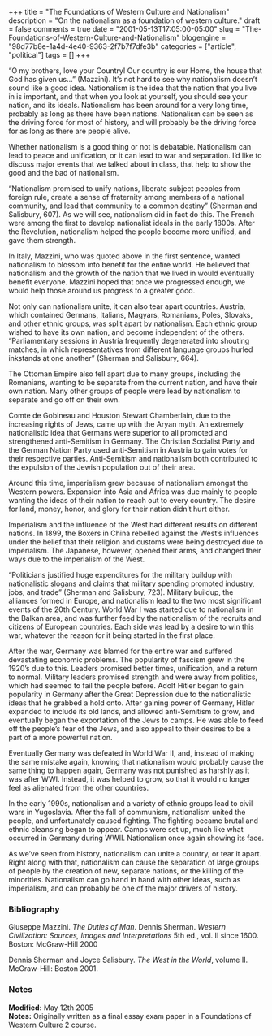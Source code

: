 +++
title = "The Foundations of Western Culture and Nationalism"
description = "On the nationalism as a foundation of western culture."
draft = false
comments = true
date = "2001-05-13T17:05:00-05:00"
slug = "The-Foundations-of-Western-Culture-and-Nationalism"
blogengine = "98d77b8e-1a4d-4e40-9363-2f7b7f7dfe3b"
categories = ["article", "political"]
tags = []
+++

<p>
&ldquo;O my brothers, love your Country! Our country is our Home, the house that God has given us&hellip;&rdquo; (Mazzini). It&rsquo;s not hard to see why nationalism doesn&rsquo;t sound like a good idea. Nationalism is the idea that the nation that you live in is important, and that when you look at yourself, you should see your nation, and its ideals. Nationalism has been around for a very long time, probably as long as there have been nations. Nationalism can be seen as the driving force for most of history, and will probably be the driving force for as long as there are people alive.
</p>
<p>
Whether nationalism is a good thing or not is debatable. Nationalism can lead to peace and unification, or it can lead to war and separation. I&rsquo;d like to discuss major events that we talked about in class, that help to show the good and the bad of nationalism.
</p>
<p>
&ldquo;Nationalism promised to unify nations, liberate subject peoples from foreign rule, create a sense of fraternity among members of a national community, and lead that community to a common destiny&rdquo; (Sherman and Salisbury, 607). As we will see, nationalism did in fact do this. The French were among the first to develop nationalist ideals in the early 1800s. After the Revolution, nationalism helped the people become more unified, and gave them strength.
</p>
<p>
In Italy, Mazzini, who was quoted above in the first sentence, wanted nationalism to blossom into benefit for the entire world. He believed that nationalism and the growth of the nation that we lived in would eventually benefit everyone. Mazzini hoped that once we progressed enough, we would help those around us progress to a greater good.
</p>
<p>
Not only can nationalism unite, it can also tear apart countries. Austria, which contained Germans, Italians, Magyars, Romanians, Poles, Slovaks, and other ethnic groups, was split apart by nationalism. Each ethnic group wished to have its own nation, and become independent of the others. &ldquo;Parliamentary sessions in Austria frequently degenerated into shouting matches, in which representatives from different language groups hurled inkstands at one another&rdquo; (Sherman and Salisbury, 664).
</p>
<p>
The Ottoman Empire also fell apart due to many groups, including the Romanians, wanting to be separate from the current nation, and have their own nation. Many other groups of people were lead by nationalism to separate and go off on their own.
</p>
<p>
Comte de Gobineau and Houston Stewart Chamberlain, due to the increasing rights of Jews, came up with the Aryan myth. An extremely nationalistic idea that Germans were superior to all promoted and strengthened anti-Semitism in Germany. The Christian Socialist Party and the German Nation Party used anti-Semitism in Austria to gain votes for their respective parties. Anti-Semitism and nationalism both contributed to the expulsion of the Jewish population out of their area.
</p>
<p>
Around this time, imperialism grew because of nationalism amongst the Western powers. Expansion into Asia and Africa was due mainly to people wanting the ideas of their nation to reach out to every country. The desire for land, money, honor, and glory for their nation didn&rsquo;t hurt either.
</p>
<p>
Imperialism and the influence of the West had different results on different nations. In 1899, the Boxers in China rebelled against the West&rsquo;s influences under the belief that their religion and customs were being destroyed due to imperialism. The Japanese, however, opened their arms, and changed their ways due to the imperialism of the West.
</p>
<p>
&ldquo;Politicians justified huge expenditures for the military buildup with nationalistic slogans and claims that military spending promoted industry, jobs, and trade&rdquo; (Sherman and Salisbury, 723). Military buildup, the alliances formed in Europe, and nationalism lead to the two most significant events of the 20th Century. World War I was started due to nationalism in the Balkan area, and was further feed by the nationalism of the recruits and citizens of European countries. Each side was lead by a desire to win this war, whatever the reason for it being started in the first place.
</p>
<p>
After the war, Germany was blamed for the entire war and suffered devastating economic problems. The popularity of fascism grew in the 1920&rsquo;s due to this. Leaders promised better times, unification, and a return to normal. Military leaders promised strength and were away from politics, which had seemed to fail the people before. Adolf Hitler began to gain popularity in Germany after the Great Depression due to the nationalistic ideas that he grabbed a hold onto. After gaining power of Germany, Hitler expanded to include its old lands, and allowed anti-Semitism to grow, and eventually began the exportation of the Jews to camps. He was able to feed off the people&rsquo;s fear of the Jews, and also appeal to their desires to be a part of a more powerful nation.
</p>
<p>
Eventually Germany was defeated in World War II, and, instead of making the same mistake again, knowing that nationalism would probably cause the same thing to happen again, Germany was not punished as harshly as it was after WWI. Instead, it was helped to grow, so that it would no longer feel as alienated from the other countries.
</p>
<p>
In the early 1990s, nationalism and a variety of ethnic groups lead to civil wars in Yugoslavia. After the fall of communism, nationalism united the people, and unfortunately caused fighting. The fighting became brutal and ethnic cleansing began to appear. Camps were set up, much like what occurred in Germany during WWII. Nationalism once again showing its face.
</p>
<p>
As we&rsquo;ve seen from history, nationalism can unite a country, or tear it apart. Right along with that, nationalism can cause the separation of large groups of people by the creation of new, separate nations, or the killing of the minorities. Nationalism can go hand in hand with other ideas, such as imperialism, and can probably be one of the major drivers of history.
</p>
<h3>Bibliography</h3>
<p>
Giuseppe Mazzini. <em>The Duties of </em><em>Man</em>. Dennis Sherman. <em>Western Civilization: Sources, Images and Interpretations</em> 5th ed., vol. II since 1600. Boston: McGraw-Hill 2000
</p>
<p>
Dennis Sherman and Joyce Salisbury. <em>The West in the World</em>, volume II. McGraw-Hill: Boston 2001.
</p>
<h3>Notes</h3>
<p>
<strong>Modified:</strong> May 12th 2005<br />
<strong>Notes:</strong> Originally written as a final essay exam paper in a Foundations of Western Culture 2 course.
</p>

